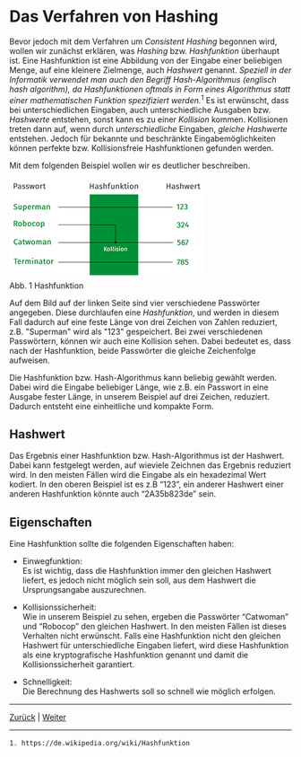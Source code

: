 # Das Verfahren von Hashing

Bevor jedoch mit dem Verfahren um _Consistent Hashing_ begonnen wird, wollen wir zunächst erklären, was _Hashing_ bzw. _Hashfunktion_ überhaupt ist. Eine Hashfunktion ist eine Abbildung von der Eingabe einer beliebigen Menge, auf eine kleinere Zielmenge, auch _Hashwert_ genannt. _Speziell in der Informatik verwendet man auch den Begriff Hash-Algorithmus (englisch hash algorithm), da Hashfunktionen oftmals in Form eines Algorithmus statt einer mathematischen Funktion spezifiziert werden._<sup>1</sup> Es ist erwünscht, dass bei unterschiedlichen Eingaben, auch unterschiedliche Ausgaben bzw. _Hashwerte_ entstehen, sonst kann es zu einer _Kollision_ kommen. Kollisionen treten dann auf, wenn durch *unterschiedliche* Eingaben, *gleiche* _Hashwerte_ entstehen. Jedoch für bekannte und beschränkte Eingabemöglichkeiten können perfekte bzw. Kollisionsfreie Hashfunktionen gefunden werden.  

Mit dem folgenden Beispiel wollen wir es deutlicher beschreiben.  

![Hashfunktion](images/hashfunktion.png "Abb. 1 Hashfunktion")  
Abb. 1 Hashfunktion

Auf dem Bild auf der linken Seite sind vier verschiedene Passwörter angegeben. Diese durchlaufen eine _Hashfunktion_, und werden in diesem Fall dadurch auf eine feste Länge von drei Zeichen von Zahlen reduziert, z.B. "Superman" wird als "123" gespeichert. Bei zwei verschiedenen Passwörtern, können wir auch eine Kollision sehen. Dabei bedeutet es, dass nach der Hashfunktion, beide Passwörter die gleiche Zeichenfolge aufweisen.  

Die Hashfunktion bzw. Hash-Algorithmus kann beliebig gewählt werden. Dabei wird die Eingabe beliebiger Länge, wie z.B. ein Passwort in eine Ausgabe fester Länge, in unserem Beispiel auf drei Zeichen, reduziert. Dadurch entsteht eine einheitliche und kompakte Form.  

## Hashwert  

Das Ergebnis einer Hashfunktion bzw. Hash-Algorithmus ist der Hashwert. Dabei kann festgelegt werden, auf wieviele Zeichnen das Ergebnis reduziert wird. In den meisten Fällen wird die Eingabe als ein hexadezimal Wert kodiert. In den oberen Beispiel ist es z.B “123”, ein anderer Hashwert einer anderen Hashfunktion könnte auch “2A35b823de” sein.  

## Eigenschaften  

Eine Hashfunktion sollte die folgenden Eigenschaften haben:  

* Einwegfunktion:  
Es ist wichtig, dass die Hashfunktion immer den gleichen Hashwert liefert, es jedoch nicht möglich sein soll, aus dem Hashwert die Ursprungsangabe auszurechnen.  

* Kollisionssicherheit:  
Wie in unserem Beispiel zu sehen, ergeben die Passwörter “Catwoman” und “Robocop” den gleichen Hashwert. In den meisten Fällen ist dieses Verhalten nicht erwünscht. Falls eine Hashfunktion nicht den gleichen Hashwert für unterschiedliche Eingaben liefert, wird diese Hashfunktion als eine kryptografische Hashfunktion genannt und damit die Kollisionssicherheit garantiert.  

* Schnelligkeit:  
Die Berechnung des Hashwerts soll so schnell wie möglich erfolgen.  
____  
[Zurück](02_Geschichte.md) | [Weiter](04_Anwendungsfelder.md)  

____
```
1. https://de.wikipedia.org/wiki/Hashfunktion
```
